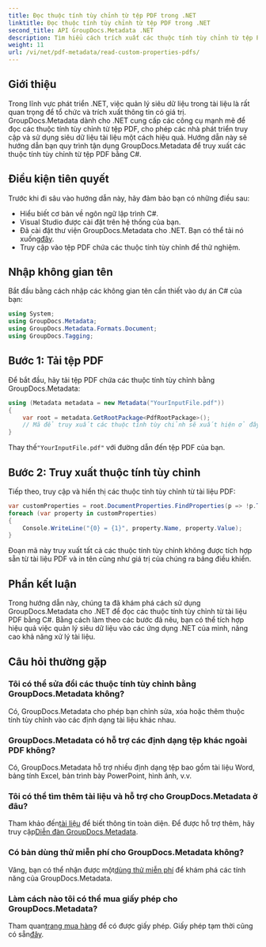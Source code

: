 ```yaml
---
title: Đọc thuộc tính tùy chỉnh từ tệp PDF trong .NET
linktitle: Đọc thuộc tính tùy chỉnh từ tệp PDF trong .NET
second_title: API GroupDocs.Metadata .NET
description: Tìm hiểu cách trích xuất các thuộc tính tùy chỉnh từ tệp PDF bằng GroupDocs.Metadata cho .NET. Đi sâu vào quản lý siêu dữ liệu tài liệu bằng C#.
weight: 11
url: /vi/net/pdf-metadata/read-custom-properties-pdfs/
---
```

## Giới thiệu
Trong lĩnh vực phát triển .NET, việc quản lý siêu dữ liệu trong tài liệu là rất quan trọng để tổ chức và trích xuất thông tin có giá trị. GroupDocs.Metadata dành cho .NET cung cấp các công cụ mạnh mẽ để đọc các thuộc tính tùy chỉnh từ tệp PDF, cho phép các nhà phát triển truy cập và sử dụng siêu dữ liệu tài liệu một cách hiệu quả. Hướng dẫn này sẽ hướng dẫn bạn quy trình tận dụng GroupDocs.Metadata để truy xuất các thuộc tính tùy chỉnh từ tệp PDF bằng C#.
## Điều kiện tiên quyết
Trước khi đi sâu vào hướng dẫn này, hãy đảm bảo bạn có những điều sau:
- Hiểu biết cơ bản về ngôn ngữ lập trình C#.
- Visual Studio được cài đặt trên hệ thống của bạn.
- Đã cài đặt thư viện GroupDocs.Metadata cho .NET. Bạn có thể tải nó xuống[đây](https://releases.groupdocs.com/metadata/net/).
- Truy cập vào tệp PDF chứa các thuộc tính tùy chỉnh để thử nghiệm.

## Nhập không gian tên
Bắt đầu bằng cách nhập các không gian tên cần thiết vào dự án C# của bạn:
```csharp
using System;
using GroupDocs.Metadata;
using GroupDocs.Metadata.Formats.Document;
using GroupDocs.Tagging;
```
## Bước 1: Tải tệp PDF
Để bắt đầu, hãy tải tệp PDF chứa các thuộc tính tùy chỉnh bằng GroupDocs.Metadata:
```csharp
using (Metadata metadata = new Metadata("YourInputFile.pdf"))
{
    var root = metadata.GetRootPackage<PdfRootPackage>();
    // Mã để truy xuất các thuộc tính tùy chỉnh sẽ xuất hiện ở đây.
}
```
 Thay thế`"YourInputFile.pdf"` với đường dẫn đến tệp PDF của bạn.
## Bước 2: Truy xuất thuộc tính tùy chỉnh
Tiếp theo, truy cập và hiển thị các thuộc tính tùy chỉnh từ tài liệu PDF:
```csharp
var customProperties = root.DocumentProperties.FindProperties(p => !p.Tags.Contains(Tags.Document.BuiltIn));
foreach (var property in customProperties)
{
    Console.WriteLine("{0} = {1}", property.Name, property.Value);
}
```
Đoạn mã này truy xuất tất cả các thuộc tính tùy chỉnh không được tích hợp sẵn từ tài liệu PDF và in tên cũng như giá trị của chúng ra bảng điều khiển.

## Phần kết luận
Trong hướng dẫn này, chúng ta đã khám phá cách sử dụng GroupDocs.Metadata cho .NET để đọc các thuộc tính tùy chỉnh từ tài liệu PDF bằng C#. Bằng cách làm theo các bước đã nêu, bạn có thể tích hợp hiệu quả việc quản lý siêu dữ liệu vào các ứng dụng .NET của mình, nâng cao khả năng xử lý tài liệu.

## Câu hỏi thường gặp
### Tôi có thể sửa đổi các thuộc tính tùy chỉnh bằng GroupDocs.Metadata không?
Có, GroupDocs.Metadata cho phép bạn chỉnh sửa, xóa hoặc thêm thuộc tính tùy chỉnh vào các định dạng tài liệu khác nhau.
### GroupDocs.Metadata có hỗ trợ các định dạng tệp khác ngoài PDF không?
Có, GroupDocs.Metadata hỗ trợ nhiều định dạng tệp bao gồm tài liệu Word, bảng tính Excel, bản trình bày PowerPoint, hình ảnh, v.v.
### Tôi có thể tìm thêm tài liệu và hỗ trợ cho GroupDocs.Metadata ở đâu?
 Tham khảo đến[tài liệu](https://tutorials.groupdocs.com/metadata/net/) để biết thông tin toàn diện. Để được hỗ trợ thêm, hãy truy cập[Diễn đàn GroupDocs.Metadata](https://forum.groupdocs.com/c/metadata/14).
### Có bản dùng thử miễn phí cho GroupDocs.Metadata không?
 Vâng, bạn có thể nhận được một[dùng thử miễn phí](https://releases.groupdocs.com/) để khám phá các tính năng của GroupDocs.Metadata.
### Làm cách nào tôi có thể mua giấy phép cho GroupDocs.Metadata?
 Tham quan[trang mua hàng](https://purchase.groupdocs.com/buy) để có được giấy phép. Giấy phép tạm thời cũng có sẵn[đây](https://purchase.groupdocs.com/temporary-license/).